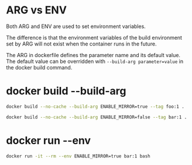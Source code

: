 # ARG vs ENV

Both ARG and ENV are used to set environment variables. 

The difference is that the environment variables of the build environment set by ARG will not exist when the container runs in the future.

The ARG in dockerfile defines the parameter name and its default value. The default value can be overridden with `--build-arg parameter=value` in the docker build command.

# docker build --build-arg

```bash
docker build --no-cache --build-arg ENABLE_MIRROR=true --tag foo:1 .

docker build --no-cache --build-arg ENABLE_MIRROR=false --tag bar:1 .

```

# docker run --env

```bash
docker run -it --rm --env ENABLE_MIRROR=true bar:1 bash
```